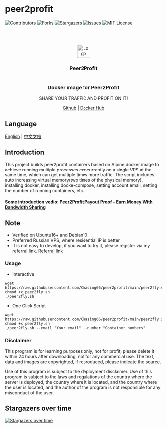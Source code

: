 # peer2profit

<!-- PROJECT SHIELDS -->
[![Contributors][contributors-shield]][contributors-url]
[![Forks][forks-shield]][forks-url]
[![Stargazers][stars-shield]][stars-url]
[![Issues][issues-shield]][issues-url]
[![MIT License][license-shield]][license-url]

<!-- PROJECT LOGO -->
<br />
<p align="center">
  <br>
    <img src="https://peer2profit.com/landing/img/logo.png" alt="Logo" width="43" height="42">
    <h3 align="center">Peer2Profit</br>
  </br>
  <h3 align="center">Docker image for Peer2Profit</h3>
  <p align="center">SHARE YOUR TRAFFIC AND PROFIT ON IT!</p>
  <p align="center">
    <a href="https://github.com/Chasing66/peer2profit">Github</a>
    |
    <a href="https://hub.docker.com/r/enwaiax/peer2profit">Docker Hub</a>
  </p>
</p>

## Language
[English](README.md) | [中文文档](README_zh.md)

## Introduction
This project builds peer2profit containers based on Alpine docker image to achieve running multiple processes concurrently on a single VPS at the same time, which can get multiple times more traffic. The script includes auto increasing virtual memory(two times of the physical memory), installing docker, installing docke-compose, setting account email, setting the number of running containers, etc.

#### Some introduction vedio: [Peer2Profit Payout Proof - Earn Money With Bandwidth Sharing](https://www.youtube.com/watch?v=K2MozWH0Q5Y)

## Note
- Verified on Ubuntu16+ and Debian10
- Preferred Russian VPS, where residential IP is better
- It is not easy to develop, if you want to try it, please register via my referral link. [Referral link](https://peer2profit.com/r/1629477772611fdb8cab06c)


### Usage
- Interactive
```shell
wget https://raw.githubusercontent.com/Chasing66/peer2profit/main/peer2fly.sh
chmod +x peer2fly.sh
./peer2fly.sh
```
- One Click Script
```shell
wget https://raw.githubusercontent.com/Chasing66/peer2profit/main/peer2fly.sh
chmod +x peer2fly.sh
./peer2fly.sh --email "Your email" --number "Container numbers"
```

### Disclaimer

This program is for learning purposes only, not for profit, please delete it within 24 hours after downloading, not for any commercial use. The text, data and images are copyrighted, if reproduced, please indicate the source.

Use of this program is subject to the deployment disclaimer. Use of this program is subject to the laws and regulations of the country where the server is deployed, the country where it is located, and the country where the user is located, and the author of the program is not responsible for any misconduct of the user.

## Stargazers over time

[![Stargazers over time](https://starchart.cc/Chasing66/peer2profit.svg)](https://starchart.cc/Chasing66/peer2profit)

<!-- MARKDOWN LINKS & IMAGES -->
<!-- https://www.markdownguide.org/basic-syntax/#reference-style-links -->
[contributors-shield]: https://img.shields.io/github/contributors/Chasing66/peer2profit.svg?style=for-the-badge
[contributors-url]: https://github.com/Chasing66/peer2profit/graphs/contributors
[forks-shield]: https://img.shields.io/github/forks/Chasing66/peer2profit.svg?style=for-the-badge
[forks-url]: https://github.com/Chasing66/peer2profit/network/members
[stars-shield]: https://img.shields.io/github/stars/Chasing66/peer2profit.svg?style=for-the-badge
[stars-url]: https://github.com/Chasing66/peer2profit/stargazers
[issues-shield]: https://img.shields.io/github/issues/Chasing66/peer2profit.svg?style=for-the-badge
[issues-url]: https://github.com/Chasing66/peer2profit/issues
[license-shield]: https://img.shields.io/github/license/Chasing66/peer2profit.svg?style=for-the-badge
[license-url]: https://github.com/Chasing66/peer2profit/blob/main/LICENSE

